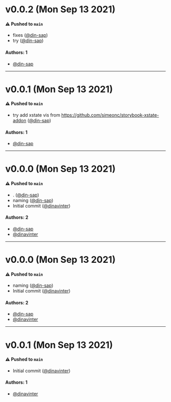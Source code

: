# v0.0.2 (Mon Sep 13 2021)

#### ⚠️ Pushed to `main`

- fixes ([@din-sap](https://github.com/din-sap))
- try ([@din-sap](https://github.com/din-sap))

#### Authors: 1

- [@din-sap](https://github.com/din-sap)

---

# v0.0.1 (Mon Sep 13 2021)

#### ⚠️ Pushed to `main`

- try add xstate vis from https://github.com/simeonc/storybook-xstate-addon ([@din-sap](https://github.com/din-sap))

#### Authors: 1

- [@din-sap](https://github.com/din-sap)

---

# v0.0.0 (Mon Sep 13 2021)

#### ⚠️ Pushed to `main`

- . ([@din-sap](https://github.com/din-sap))
- naming ([@din-sap](https://github.com/din-sap))
- Initial commit ([@dinavinter](https://github.com/dinavinter))

#### Authors: 2

- [@din-sap](https://github.com/din-sap)
- [@dinavinter](https://github.com/dinavinter)

---

# v0.0.0 (Mon Sep 13 2021)

#### ⚠️ Pushed to `main`

- naming ([@din-sap](https://github.com/din-sap))
- Initial commit ([@dinavinter](https://github.com/dinavinter))

#### Authors: 2

- [@din-sap](https://github.com/din-sap)
- [@dinavinter](https://github.com/dinavinter)

---

# v0.0.1 (Mon Sep 13 2021)

#### ⚠️ Pushed to `main`

- Initial commit ([@dinavinter](https://github.com/dinavinter))

#### Authors: 1

- [@dinavinter](https://github.com/dinavinter)
